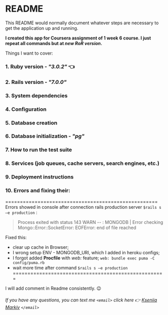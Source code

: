 # README

This README would normally document whatever steps are necessary to get the
application up and running.

**I created this app for Coursera assignment of 1 week 6 course. I just repeat all commands but at <em>new RoR version</em>.**

Things I want to cover:

### 1. Ruby version - ***"3.0.2"*** :point_left:	
### 2. Rails version - ***"7.0.0"***

### 3. System dependencies

### 4. Configuration

### 5. Database creation 

### 6. Database initialization - ***"pg"***

### 7. How to run the test suite

### 8. Services (job queues, cache servers, search engines, etc.)

### 9. Deployment instructions

### 10. Errors and fixing their:
  ====================================================
Errors showed in console after connection rails production server `$rails s –e production` :
>Process exited with status 143 
>WARN -- : MONGODB | Error checking Mongo::Error::SocketError: EOFError: end of file reached

Fixed this:
-	clear up cache in Browser;
-	I wrong setup ENV - MONGODB_URI, which I added in heroku configs;
-	I forgot added **Procfile** with *web:* feature; `web: bundle exec puma -C config/puma.rb`
-	wait more time after command `$rails s –e production`
  ==================================================== 

I will add comment in Readme consistently. :wink:

###### If you have any questions, you can text me `<email>` *click here* :point_right: *[Kseniia Markiv](mailto:ksenya.markiv@gmail.com)* `</email>`
